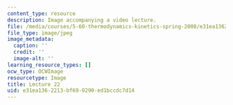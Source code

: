 ```yaml
---
content_type: resource
description: Image accompanying a video lecture.
file: /media/courses/5-60-thermodynamics-kinetics-spring-2008/e31ea1362213bf699290ed1bccdc7d14_lec22_th.jpg
file_type: image/jpeg
image_metadata:
  caption: ''
  credit: ''
  image-alt: ''
learning_resource_types: []
ocw_type: OCWImage
resourcetype: Image
title: Lecture 22
uid: e31ea136-2213-bf69-9290-ed1bccdc7d14
---
```

